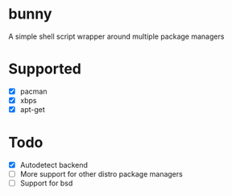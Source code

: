 # bunny
A simple shell script wrapper around multiple package managers

# Supported
- [x] pacman
- [x] xbps
- [x] apt-get

# Todo
- [X] Autodetect backend
- [ ] More support for other distro package managers
- [ ] Support for bsd
